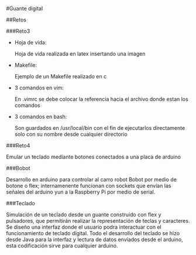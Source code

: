#Guante digital

##Retos

###Reto3

+ Hoja de vida:

     Hoja de vida realizada en latex insertando una imagen

+ Makefile:

     Ejemplo de un Makefile realizado en c

+ 3 comandos en vim:
 
     En .vimrc se debe colocar la referencia hacia el archivo donde estan los comandos

+ 3 comandos en bash:

     Son guardados en /usr/local/bin con el fin de ejecutarlos directamente solo con su nombre desde cualquier directorio

###Reto4

Emular un teclado mediante botones conectados a una placa de arduino


###Bobot

Desarrollo en arduino para controlar al carro robot Bobot por medio de botone o flex; internamenente funcionan con sockets que envían las señales del arduino yun a la Raspberry Pi por medio de serial.


###Teclado

Simulación de un teclado desde un guante construido con flex y pulsadores, que permitirán realizar la representación de teclas y caracteres.
Se diseño una interfaz donde el usuario podra interactuar con el funcionamiento de teclado dígital.
Todo el desarrollo del teclado se hizo desde Java para la interfaz y lectura de datos envíados desde el arduino, esta codificación sirve para cualquier arduino.
